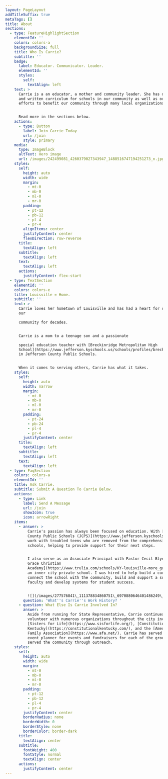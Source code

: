 ```yaml
---
layout: PageLayout
addTitleSuffix: true
metaTags: []
title: About
sections:
  - type: FeatureHighlightSection
    elementId: ''
    colors: colors-a
    backgroundSize: full
    title: Who Is Carrie?
    subtitle: ''
    badge:
      label: Educator. Communicator. Leader.
      elementId: ''
      styles:
        self:
          textAlign: left
    text: >
      Carrie is a an educator, a mother and community leader. She has designed
      and written curriculum for schools in our community as well as organized
      efforts to benefit our community through many local organizations.


      Read more in the sections below.
    actions:
      - type: Button
        label: Join Carrie Today
        url: /join
        style: primary
    media:
      type: ImageBlock
      altText: Hero image
      url: /images/242499081_4260379027343947_1488516747194251273_n.jpg
    styles:
      self:
        height: auto
        width: wide
        margin:
          - mt-0
          - mb-0
          - ml-0
          - mr-0
        padding:
          - pt-12
          - pb-12
          - pl-4
          - pr-4
        alignItems: center
        justifyContent: center
        flexDirection: row-reverse
      title:
        textAlign: left
      subtitle:
        textAlign: left
      text:
        textAlign: left
      actions:
        justifyContent: flex-start
  - type: TextSection
    elementId: ''
    colors: colors-e
    title: Louisville = Home.
    subtitle: ''
    text: >
      Carrie loves her hometown of Louisville and has had a heart for serving
      our

      community for decades.


      Carrie is a mom to a teenage son and a passionate

      special education teacher with [Breckinridge Metropolitan High
      School](https://www.jefferson.kyschools.us/schools/profiles/breckinridge-metropolitan-high)
      in Jefferson County Public Schools.


      When it comes to serving others, Carrie has what it takes.
    styles:
      self:
        height: auto
        width: narrow
        margin:
          - mt-0
          - mb-0
          - ml-0
          - mr-0
        padding:
          - pt-24
          - pb-24
          - pl-4
          - pr-4
        justifyContent: center
      title:
        textAlign: left
      subtitle:
        textAlign: left
      text:
        textAlign: left
  - type: FaqSection
    colors: colors-a
    elementId: ''
    title: Ask Carrie.
    subtitle: Submit A Question To Carrie Below.
    actions:
      - type: Link
        label: Send A Message
        url: /join
        showIcon: true
        icon: arrowRight
    items:
      - answer: >
          Carrie's passion has always been focused on education. With [Jefferson
          County Public Schools (JCPS)](https://www.jefferson.kyschools.us/), I
          work with troubled teens who are removed from the comprehensive
          schools, helping to provide support for their next steps. 


          I also serve as an Associate Principal with Pastor Cecil Blye's “[More
          Grace Christian
          Academy](https://www.trulia.com/schools/KY-louisville-more_grace_christian_academy-5700090973)”,
          an inner city private school. I was hired to help build a curriculum,
          connect the school with the community, build and support a successful
          faculty and develop systems for student success.


          ![](/images/277576841\_111378834860751\_6970880646401486249\_n.jpg)
        question: 'What''s Carrie''s Work History? '
      - question: What Else Is Carrie Involved In?
        answer: >
          Aside from running for State Representative, Carrie continues to
          volunteer with numerous organizations throughout the city including
          [Sisters for Life](https://www.sisforlife.org/), [Constitutional
          Kentucky](https://constitutionalkentucky.com/), and the [American
          Family Association](https://www.afa.net/). Carrie has served as an
          event planner for events and fundraisers for each of the groups and
          served the community through outreach.
    styles:
      self:
        height: auto
        width: wide
        margin:
          - mt-0
          - mb-0
          - ml-0
          - mr-0
        padding:
          - pt-12
          - pb-12
          - pl-4
          - pr-4
        justifyContent: center
        borderRadius: none
        borderWidth: 0
        borderStyle: none
        borderColor: border-dark
      title:
        textAlign: center
      subtitle:
        fontWeight: 400
        fontStyle: normal
        textAlign: center
      actions:
        justifyContent: center
---
```

